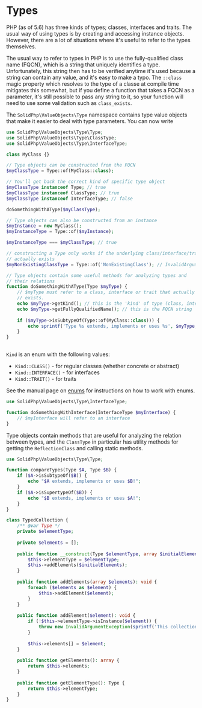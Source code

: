 Types
=====

PHP (as of 5.6) has three kinds of types; classes, interfaces and traits.
The usual way of using types is by creating and accessing instance objects.
However, there are a lot of situations where it's useful to refer to the
types themselves.

The usual way to refer to types in PHP is to use the fully-qualified class
 name (FQCN), which is a string that uniquely identifies a type.
Unfortunately, this string then has to be verified anytime it's used
 because a string can contain any value, and it's easy to make a typo.
 The `::class` magic property which resolves to the type of a classe at
 compile time mitigates this somewhat, but if you define a function that
 takes a FQCN as a parameter, it's still possible to pass any string to
 it, so your function will need to use some validation such as
 `class_exists`.

The `SolidPhp\ValueObjects\Type` namespace contains type value objects
 that make it easier to deal with type parameters. You can now write

```php
use SolidPhp\ValueObjects\Type\Type;
use SolidPhp\ValueObjects\Type\ClassType;
use SolidPhp\ValueObjects\Type\InterfaceType;

class MyClass {}

// Type objects can be constructed from the FQCN
$myClassType = Type::of(MyClass::class);

// You'll get back the correct kind of specific type object
$myClassType instanceof Type; // true
$myClassType instanceof ClassType; // true
$myClassType instanceof InterfaceType; // false

doSomethingWithAType($myClassType);

// Type objects can also be constructed from an instance
$myInstance = new MyClass();
$myInstanceType = Type::of($myInstance);

$myInstanceType === $myClassType; // true

// constructing a Type only works if the underlying class/interface/trait
// actually exists
$myNonExistingClassType = Type::of('NonExistingClass'); // InvalidArgumentException

// Type objects contain some useful methods for analyzing types and
// their relations
function doSomethingWithAType(Type $myType) {
    // $myType must refer to a class, interface or trait that actually
    // exists.
    echo $myType->getKind(); // this is the 'kind' of type (class, interface or trait)
    echo $myType->getFullyQualifiedName(); // this is the FQCN string
    
    if ($myType->isSubtypeOf(Type::of(MyClass::class))) {
        echo sprintf('Type %s extends, implements or uses %s', $myType, Type::of(MyClass::class));
    }
}
 
```

`Kind` is an enum with the following values:
- `Kind::CLASS()` - for regular classes (whether concrete or abstract)
- `Kind::INTERFACE()` - for interfaces
- `Kind::TRAIT()` - for traits

See the manual page on [enums](enums.md) for instructions on how to
work with enums.

```php
use SolidPhp\ValueObjects\Type\InterfaceType;

function doSomethingWithInterface(InterfaceType $myInterface) {
    // $myInterface will refer to an interface
}
```

Type objects contain methods that are useful for analyzing the
relation between types, and the `ClassType` in particular has
utility methods for getting the `ReflectionClass` and calling static methods.

```php
use SolidPhp\ValueObjects\Type\Type;

function compareTypes(Type $A, Type $B) {
    if ($A->isSubtypeOf($B)) {
        echo "$A extends, implements or uses $B!";
    }
    if ($A->isSupertypeOf($B)) {
        echo "$B extends, implements or uses $A!";
    }
}

class TypedCollection {
    /** @var Type */
    private $elementType;
    
    private $elements = [];
    
    public function __construct(Type $elementType, array $initialElements = []) {
        $this->elementType = $elementType;
        $this->addElements($initialElements);
    }
    
    public function addElements(array $elements): void {
        foreach ($elements as $element) {
            $this->addElement($element);
        }
    }
    
    public function addElement($element): void {
        if (!$this->elementType->isInstance($element)) {
            throw new InvalidArgumentException(sprintf('This collection can only contain elements of %s', $this->elementType));
        }
        
        $this->elements[] = $element;
    }
    
    public function getElements(): array {
        return $this->elements;
    }
    
    public function getElementType(): Type {
        return $this->elementType;
    }
}
